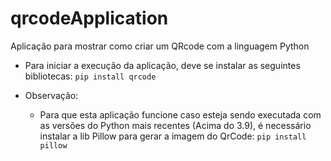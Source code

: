 # qrcodeApplication
Aplicação para mostrar como criar um QRcode com a linguagem Python



* Para iniciar a execução da aplicação, deve se instalar as seguintes bibliotecas:
  ```pip install qrcode ```

* Observação:
  - Para que esta aplicação funcione caso esteja sendo executada com as versões do Python mais recentes 
   (Acima do 3.9), é necessário instalar a lib Pillow para gerar a imagem do QrCode:
    ```pip install pillow ```

